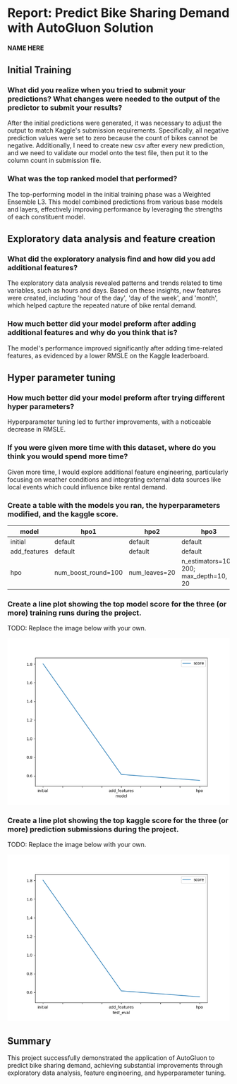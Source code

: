 # Report: Predict Bike Sharing Demand with AutoGluon Solution
#### NAME HERE

## Initial Training
### What did you realize when you tried to submit your predictions? What changes were needed to the output of the predictor to submit your results?
After the initial predictions were generated, it was necessary to adjust the output to match Kaggle's submission requirements. 
Specifically, all negative prediction values were set to zero because the count of bikes cannot be negative. 
Additionally, I need to create new csv after every new prediction, and we need to validate our model onto the test file, then put it to the column count in submission file. 

### What was the top ranked model that performed?
The top-performing model in the initial training phase was a Weighted Ensemble L3. 
This model combined predictions from various base models and layers, effectively improving performance by leveraging the strengths of each constituent model.


## Exploratory data analysis and feature creation
### What did the exploratory analysis find and how did you add additional features?
The exploratory data analysis revealed patterns and trends related to time variables, such as hours and days. 
Based on these insights, new features were created, including 'hour of the day', 'day of the week', and 'month', which helped capture the repeated nature of bike rental demand.


### How much better did your model preform after adding additional features and why do you think that is?
The model's performance improved significantly after adding time-related features, as evidenced by a lower RMSLE on the Kaggle leaderboard. 

## Hyper parameter tuning
### How much better did your model preform after trying different hyper parameters?
Hyperparameter tuning led to further improvements, with a noticeable decrease in RMSLE.

### If you were given more time with this dataset, where do you think you would spend more time?
Given more time, I would explore additional feature engineering, particularly focusing on weather conditions and integrating external data sources like local events which could influence bike rental demand. 

### Create a table with the models you ran, the hyperparameters modified, and the kaggle score.
| model | hpo1 | hpo2 | hpo3 | score |
|-------|------|------|------|-------|
| initial | default | default | default | 1.80385 |
| add_features | default | default | default | 0.61583 |
| hpo | num_boost_round=100 | num_leaves=20 | n_estimators=100, 200; max_depth=10, 20 | 0.55215 |

### Create a line plot showing the top model score for the three (or more) training runs during the project.

TODO: Replace the image below with your own.

![model_train_score.png](img/model_train_score.png)

### Create a line plot showing the top kaggle score for the three (or more) prediction submissions during the project.

TODO: Replace the image below with your own.

![model_test_score.png](img/model_test_score.png)

## Summary
This project successfully demonstrated the application of AutoGluon to predict bike sharing demand, achieving substantial improvements through exploratory data analysis, feature engineering, and hyperparameter tuning. 
